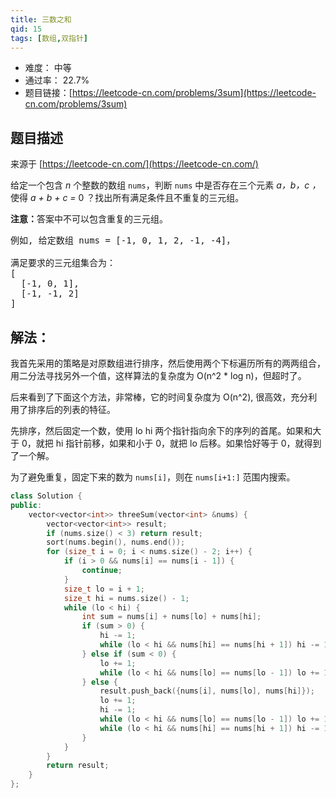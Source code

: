 ```yaml
---
title: 三数之和
qid: 15
tags: [数组,双指针]
---
```



- 难度： 中等
- 通过率： 22.7%
- 题目链接：[https://leetcode-cn.com/problems/3sum](https://leetcode-cn.com/problems/3sum)


## 题目描述

来源于 [https://leetcode-cn.com/](https://leetcode-cn.com/)

<p>给定一个包含 <em>n</em> 个整数的数组&nbsp;<code>nums</code>，判断&nbsp;<code>nums</code>&nbsp;中是否存在三个元素 <em>a，b，c ，</em>使得&nbsp;<em>a + b + c = </em>0 ？找出所有满足条件且不重复的三元组。</p>

<p><strong>注意：</strong>答案中不可以包含重复的三元组。</p>

<pre>例如, 给定数组 nums = [-1, 0, 1, 2, -1, -4]，

满足要求的三元组集合为：
[
  [-1, 0, 1],
  [-1, -1, 2]
]
</pre>


## 解法：

我首先采用的策略是对原数组进行排序，然后使用两个下标遍历所有的两两组合，用二分法寻找另外一个值，这样算法的复杂度为 O(n^2 * log n)，但超时了。

后来看到了下面这个方法，非常棒，它的时间复杂度为 O(n^2), 很高效，充分利用了排序后的列表的特征。

先排序，然后固定一个数，使用 lo hi 两个指针指向余下的序列的首尾。如果和大于 0，就把 hi 指针前移，如果和小于 0，就把 lo 后移。如果恰好等于 0，就得到了一个解。

为了避免重复，固定下来的数为 `nums[i]`，则在 `nums[i+1:]` 范围内搜索。

```c++
class Solution {
public:
    vector<vector<int>> threeSum(vector<int> &nums) {
        vector<vector<int>> result;
        if (nums.size() < 3) return result;
        sort(nums.begin(), nums.end());
        for (size_t i = 0; i < nums.size() - 2; i++) {
            if (i > 0 && nums[i] == nums[i - 1]) {
                continue;
            }
            size_t lo = i + 1;
            size_t hi = nums.size() - 1;
            while (lo < hi) {
                int sum = nums[i] + nums[lo] + nums[hi];
                if (sum > 0) {
                    hi -= 1;
                    while (lo < hi && nums[hi] == nums[hi + 1]) hi -= 1;
                } else if (sum < 0) {
                    lo += 1;
                    while (lo < hi && nums[lo] == nums[lo - 1]) lo += 1;
                } else {
                    result.push_back({nums[i], nums[lo], nums[hi]});
                    lo += 1;
                    hi -= 1;
                    while (lo < hi && nums[lo] == nums[lo - 1]) lo += 1;
                    while (lo < hi && nums[hi] == nums[hi + 1]) hi -= 1;
                }
            }
        }
        return result;
    }
};
```